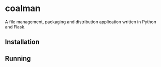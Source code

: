 coalman
=========

A file management, packaging and distribution application written in Python and Flask.

Installation
------------


Running
-------
